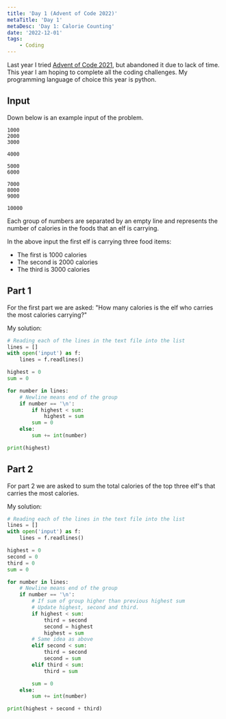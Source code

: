 ```yaml
---
title: 'Day 1 (Advent of Code 2022)'
metaTitle: 'Day 1'
metaDesc: 'Day 1: Calorie Counting'
date: '2022-12-01'
tags: 
    - Coding
---
```


Last year I tried [Advent of Code 2021](https://adventofcode.com/2021), 
but abandoned it due to lack of time. This year I am hoping to complete all the 
coding challenges. My programming language of choice this year is python.

## Input
Down below is an example input of the problem.
```
1000
2000
3000

4000

5000
6000

7000
8000
9000

10000
```

Each group of numbers are separated by an empty line and represents the 
number of calories in the foods that an elf is carrying.

In the above input the first elf is carrying three food items: 

- The first is 1000 calories
- The second is 2000 calories
- The third is 3000 calories

## Part 1
For the first part we are asked: "How many calories is the elf who carries
the most calories carrying?"

My solution: 

```python
# Reading each of the lines in the text file into the list
lines = []
with open('input') as f:
    lines = f.readlines()

highest = 0
sum = 0

for number in lines:
    # Newline means end of the group
    if number == '\n':
        if highest < sum:
            highest = sum
        sum = 0
    else:
        sum += int(number)

print(highest)
```

## Part 2
For part 2 we are asked to sum the total calories of the top three elf's 
that carries the most calories.

My solution:
```python
# Reading each of the lines in the text file into the list
lines = []
with open('input') as f:
    lines = f.readlines()

highest = 0
second = 0
third = 0
sum = 0

for number in lines:
    # Newline means end of the group
    if number == '\n':
        # If sum of group higher than previous highest sum
        # Update highest, second and third.
        if highest < sum:
            third = second
            second = highest
            highest = sum
        # Same idea as above
        elif second < sum:
            third = second
            second = sum
        elif third < sum:
            third = sum

        sum = 0
    else:
        sum += int(number)

print(highest + second + third)
```
